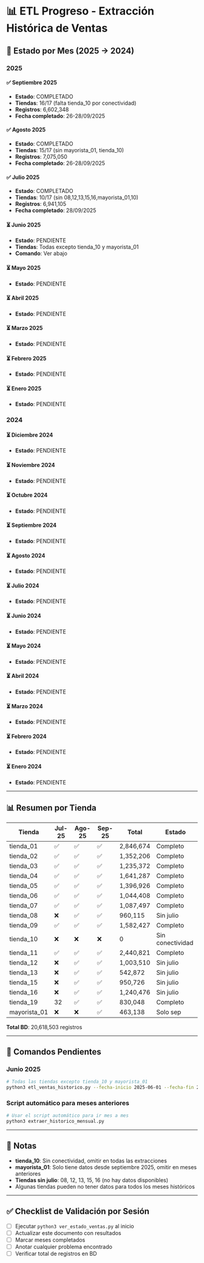 # 📊 ETL Progreso - Extracción Histórica de Ventas

## 📅 Estado por Mes (2025 → 2024)

### 2025

#### ✅ Septiembre 2025
- **Estado**: COMPLETADO
- **Tiendas**: 16/17 (falta tienda_10 por conectividad)
- **Registros**: 6,602,348
- **Fecha completado**: 26-28/09/2025

#### ✅ Agosto 2025
- **Estado**: COMPLETADO
- **Tiendas**: 15/17 (sin mayorista_01, tienda_10)
- **Registros**: 7,075,050
- **Fecha completado**: 26-28/09/2025

#### ✅ Julio 2025
- **Estado**: COMPLETADO
- **Tiendas**: 10/17 (sin 08,12,13,15,16,mayorista_01,10)
- **Registros**: 6,941,105
- **Fecha completado**: 28/09/2025

#### ⏳ Junio 2025
- **Estado**: PENDIENTE
- **Tiendas**: Todas excepto tienda_10 y mayorista_01
- **Comando**: Ver abajo

#### ⏳ Mayo 2025
- **Estado**: PENDIENTE

#### ⏳ Abril 2025
- **Estado**: PENDIENTE

#### ⏳ Marzo 2025
- **Estado**: PENDIENTE

#### ⏳ Febrero 2025
- **Estado**: PENDIENTE

#### ⏳ Enero 2025
- **Estado**: PENDIENTE

### 2024

#### ⏳ Diciembre 2024
- **Estado**: PENDIENTE

#### ⏳ Noviembre 2024
- **Estado**: PENDIENTE

#### ⏳ Octubre 2024
- **Estado**: PENDIENTE

#### ⏳ Septiembre 2024
- **Estado**: PENDIENTE

#### ⏳ Agosto 2024
- **Estado**: PENDIENTE

#### ⏳ Julio 2024
- **Estado**: PENDIENTE

#### ⏳ Junio 2024
- **Estado**: PENDIENTE

#### ⏳ Mayo 2024
- **Estado**: PENDIENTE

#### ⏳ Abril 2024
- **Estado**: PENDIENTE

#### ⏳ Marzo 2024
- **Estado**: PENDIENTE

#### ⏳ Febrero 2024
- **Estado**: PENDIENTE

#### ⏳ Enero 2024
- **Estado**: PENDIENTE

---

## 📊 Resumen por Tienda

| Tienda | Jul-25 | Ago-25 | Sep-25 | Total | Estado |
|--------|--------|--------|--------|-------|---------|
| tienda_01 | ✅ | ✅ | ✅ | 2,846,674 | Completo |
| tienda_02 | ✅ | ✅ | ✅ | 1,352,206 | Completo |
| tienda_03 | ✅ | ✅ | ✅ | 1,235,372 | Completo |
| tienda_04 | ✅ | ✅ | ✅ | 1,641,287 | Completo |
| tienda_05 | ✅ | ✅ | ✅ | 1,396,926 | Completo |
| tienda_06 | ✅ | ✅ | ✅ | 1,044,408 | Completo |
| tienda_07 | ✅ | ✅ | ✅ | 1,087,497 | Completo |
| tienda_08 | ❌ | ✅ | ✅ | 960,115 | Sin julio |
| tienda_09 | ✅ | ✅ | ✅ | 1,582,427 | Completo |
| tienda_10 | ❌ | ❌ | ❌ | 0 | Sin conectividad |
| tienda_11 | ✅ | ✅ | ✅ | 2,440,821 | Completo |
| tienda_12 | ❌ | ✅ | ✅ | 1,003,510 | Sin julio |
| tienda_13 | ❌ | ✅ | ✅ | 542,872 | Sin julio |
| tienda_15 | ❌ | ✅ | ✅ | 950,726 | Sin julio |
| tienda_16 | ❌ | ✅ | ✅ | 1,240,476 | Sin julio |
| tienda_19 | 32 | ✅ | ✅ | 830,048 | Completo |
| mayorista_01 | ❌ | ❌ | ✅ | 463,138 | Solo sep |

**Total BD**: 20,618,503 registros

---

## 🎯 Comandos Pendientes

### Junio 2025
```bash
# Todas las tiendas excepto tienda_10 y mayorista_01
python3 etl_ventas_historico.py --fecha-inicio 2025-06-01 --fecha-fin 2025-06-30 --tiendas tienda_01 tienda_02 tienda_03 tienda_04 tienda_05 tienda_06 tienda_07 tienda_08 tienda_09 tienda_11 tienda_12 tienda_13 tienda_15 tienda_16 tienda_19 --secuencial
```

### Script automático para meses anteriores
```bash
# Usar el script automático para ir mes a mes
python3 extraer_historico_mensual.py
```

---

## 📝 Notas

- **tienda_10**: Sin conectividad, omitir en todas las extracciones
- **mayorista_01**: Solo tiene datos desde septiembre 2025, omitir en meses anteriores
- **Tiendas sin julio**: 08, 12, 13, 15, 16 (no hay datos disponibles)
- Algunas tiendas pueden no tener datos para todos los meses históricos

---

## ✅ Checklist de Validación por Sesión

- [ ] Ejecutar `python3 ver_estado_ventas.py` al inicio
- [ ] Actualizar este documento con resultados
- [ ] Marcar meses completados
- [ ] Anotar cualquier problema encontrado
- [ ] Verificar total de registros en BD